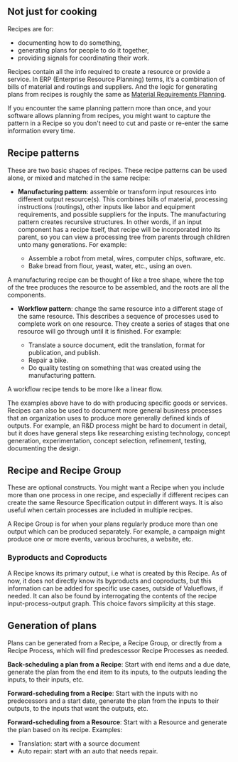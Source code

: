 ## Not just for cooking

Recipes are for:

* documenting how to do something,
* generating plans for people to do it together,
* providing signals for coordinating their work.

Recipes contain all the info required to create a resource or provide a service.  In ERP (Enterprise Resource Planning) terms, it’s a combination of bills of material and routings and suppliers. And the logic for generating plans from recipes is roughly the same as [Material Requirements Planning](https://en.wikipedia.org/wiki/Material_requirements_planning).

If you encounter the same planning pattern more than once, and your software allows planning from recipes, you might want to capture the pattern in a Recipe so you don't need to cut and paste or re-enter the same information every time.

## Recipe patterns

These are two basic shapes of recipes. These recipe patterns can be used alone, or mixed and matched in the same recipe:

* <b>Manufacturing pattern</b>: assemble or transform input resources into different output resource(s). This combines bills of material, processing instructions (routings), other inputs like labor and equipment requirements, and possible suppliers for the inputs. The manufacturing pattern creates recursive structures. In other words, if an input component has a recipe itself, that recipe will be incorporated into its parent, so you can view a processing tree from parents through children unto many generations.  For example:

    * Assemble a robot from metal, wires, computer chips, software, etc.
    * Bake bread from flour, yeast, water, etc., using an oven.
    
A manufacturing recipe can be thought of like a tree shape, where the top of the tree produces the resource to be assembled, and the roots are all the components.
    
* <b>Workflow pattern</b>: change the same resource into a different stage of the same resource. This describes a sequence of processes used to complete work on one resource.  They create a series of stages that one resource will go through until it is finished. For example:

    * Translate a source document, edit the translation, format for publication, and publish.
    * Repair a bike.
    * Do quality testing on something that was created using the manufacturing pattern.
    
A workflow recipe tends to be more like a linear flow.

The examples above have to do with producing specific goods or services.  Recipes can also be used to document more general business processes that an organization uses to produce more generally defined kinds of outputs.  For example, an R&D process might be hard to document in detail, but it does have general steps like researching existing technology, concept generation, experimentation, concept selection, refinement, testing, documenting the design. 

## Recipe and Recipe Group

These are optional constructs.  You might want a Recipe when you include more than one process in one recipe, and especially if different recipes can create the same Resource Specification output in different ways.  It is also useful when certain processes are included in multiple recipes.

A Recipe Group is for when your plans regularly produce more than one output which can be produced separately.  For example, a campaign might produce one or more events, various brochures, a website, etc.

### Byproducts and Coproducts

A Recipe knows its primary output, i.e what is created by this Recipe.  As of now, it does not directly know its byproducts and coproducts, but this information can be added for specific use cases, outside of Valueflows, if needed. It can also be found by interrogating the contents of the recipe input-process-output graph. This choice favors simplicity at this stage.

## Generation of plans

Plans can be generated from a Recipe, a Recipe Group, or directly from a Recipe Process, which will find predescessor Recipe Processes as needed.

<b>Back-scheduling a plan from a Recipe</b>:
Start with end items and a due date, generate the plan from the end item to its inputs, to the outputs leading the inputs, to their inputs, etc.

<b>Forward-scheduling from a Recipe</b>:
Start with the inputs with no predecessors and a start date, generate the plan from the inputs to their outputs, to the inputs that want the outputs, etc.

<b>Forward-scheduling from a Resource</b>:
Start with a Resource and generate the plan based on its recipe.  Examples:

* Translation: start with a source document
* Auto repair: start with an auto that needs repair.
